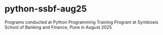 # python-ssbf-aug25
Programs conducted at Python Programming Training Program at Symbiosis School of Banking and Finance, Pune in August 2025
